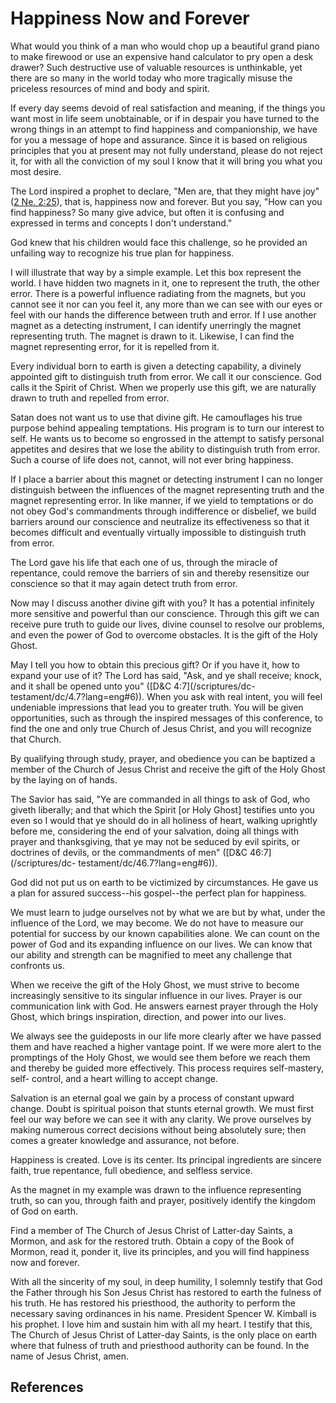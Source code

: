 # Happiness Now and Forever

What would you think of a man who would chop up a beautiful grand piano to
make firewood or use an expensive hand calculator to pry open a desk drawer?
Such destructive use of valuable resources is unthinkable, yet there are so
many in the world today who more tragically misuse the priceless resources of
mind and body and spirit.

If every day seems devoid of real satisfaction and meaning, if the things you
want most in life seem unobtainable, or if in despair you have turned to the
wrong things in an attempt to find happiness and companionship, we have for
you a message of hope and assurance. Since it is based on religious principles
that you at present may not fully understand, please do not reject it, for
with all the conviction of my soul I know that it will bring you what you most
desire.

The Lord inspired a prophet to declare, "Men are, that they might have joy"
([2 Ne. 2:25](/scriptures/bofm/2-ne/2.25?lang=eng#24)), that is, happiness now
and forever. But you say, "How can you find happiness? So many give advice,
but often it is confusing and expressed in terms and concepts I don't
understand."

God knew that his children would face this challenge, so he provided an
unfailing way to recognize his true plan for happiness.

I will illustrate that way by a simple example. Let this box represent the
world. I have hidden two magnets in it, one to represent the truth, the other
error. There is a powerful influence radiating from the magnets, but you
cannot see it nor can you feel it, any more than we can see with our eyes or
feel with our hands the difference between truth and error. If I use another
magnet as a detecting instrument, I can identify unerringly the magnet
representing truth. The magnet is drawn to it. Likewise, I can find the magnet
representing error, for it is repelled from it.

Every individual born to earth is given a detecting capability, a divinely
appointed gift to distinguish truth from error. We call it our conscience. God
calls it the Spirit of Christ. When we properly use this gift, we are
naturally drawn to truth and repelled from error.

Satan does not want us to use that divine gift. He camouflages his true
purpose behind appealing temptations. His program is to turn our interest to
self. He wants us to become so engrossed in the attempt to satisfy personal
appetites and desires that we lose the ability to distinguish truth from
error. Such a course of life does not, cannot, will not ever bring happiness.

If I place a barrier about this magnet or detecting instrument I can no longer
distinguish between the influences of the magnet representing truth and the
magnet representing error. In like manner, if we yield to temptations or do
not obey God's commandments through indifference or disbelief, we build
barriers around our conscience and neutralize its effectiveness so that it
becomes difficult and eventually virtually impossible to distinguish truth
from error.

The Lord gave his life that each one of us, through the miracle of repentance,
could remove the barriers of sin and thereby resensitize our conscience so
that it may again detect truth from error.

Now may I discuss another divine gift with you? It has a potential infinitely
more sensitive and powerful than our conscience. Through this gift we can
receive pure truth to guide our lives, divine counsel to resolve our problems,
and even the power of God to overcome obstacles. It is the gift of the Holy
Ghost.

May I tell you how to obtain this precious gift? Or if you have it, how to
expand your use of it? The Lord has said, "Ask, and ye shall receive; knock,
and it shall be opened unto you" ([D&amp;C 4:7](/scriptures/dc-
testament/dc/4.7?lang=eng#6)). When you ask with real intent, you will feel
undeniable impressions that lead you to greater truth. You will be given
opportunities, such as through the inspired messages of this conference, to
find the one and only true Church of Jesus Christ, and you will recognize that
Church.

By qualifying through study, prayer, and obedience you can be baptized a
member of the Church of Jesus Christ and receive the gift of the Holy Ghost by
the laying on of hands.

The Savior has said, "Ye are commanded in all things to ask of God, who giveth
liberally; and that which the Spirit [or Holy Ghost] testifies unto you even
so I would that ye should do in all holiness of heart, walking uprightly
before me, considering the end of your salvation, doing all things with prayer
and thanksgiving, that ye may not be seduced by evil spirits, or doctrines of
devils, or the commandments of men" ([D&amp;C 46:7](/scriptures/dc-
testament/dc/46.7?lang=eng#6)).

God did not put us on earth to be victimized by circumstances. He gave us a
plan for assured success--his gospel--the perfect plan for happiness.

We must learn to judge ourselves not by what we are but by what, under the
influence of the Lord, we may become. We do not have to measure our potential
for success by our known capabilities alone. We can count on the power of God
and its expanding influence on our lives. We can know that our ability and
strength can be magnified to meet any challenge that confronts us.

When we receive the gift of the Holy Ghost, we must strive to become
increasingly sensitive to its singular influence in our lives. Prayer is our
communication link with God. He answers earnest prayer through the Holy Ghost,
which brings inspiration, direction, and power into our lives.

We always see the guideposts in our life more clearly after we have passed
them and have reached a higher vantage point. If we were more alert to the
promptings of the Holy Ghost, we would see them before we reach them and
thereby be guided more effectively. This process requires self-mastery, self-
control, and a heart willing to accept change.

Salvation is an eternal goal we gain by a process of constant upward change.
Doubt is spiritual poison that stunts eternal growth. We must first feel our
way before we can see it with any clarity. We prove ourselves by making
numerous correct decisions without being absolutely sure; then comes a greater
knowledge and assurance, not before.

Happiness is created. Love is its center. Its principal ingredients are
sincere faith, true repentance, full obedience, and selfless service.

As the magnet in my example was drawn to the influence representing truth, so
can you, through faith and prayer, positively identify the kingdom of God on
earth.

Find a member of The Church of Jesus Christ of Latter-day Saints, a Mormon,
and ask for the restored truth. Obtain a copy of the Book of Mormon, read it,
ponder it, live its principles, and you will find happiness now and forever.

With all the sincerity of my soul, in deep humility, I solemnly testify that
God the Father through his Son Jesus Christ has restored to earth the fulness
of his truth. He has restored his priesthood, the authority to perform the
necessary saving ordinances in his name. President Spencer W. Kimball is his
prophet. I love him and sustain him with all my heart. I testify that this,
The Church of Jesus Christ of Latter-day Saints, is the only place on earth
where that fulness of truth and priesthood authority can be found. In the name
of Jesus Christ, amen.

## References

